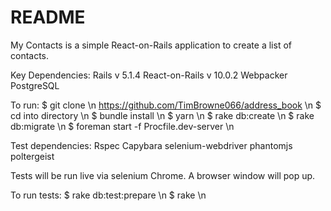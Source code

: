 # README

My Contacts is a simple React-on-Rails application to create a list of contacts.

Key Dependencies:
Rails v 5.1.4
React-on-Rails v 10.0.2
Webpacker
PostgreSQL

To run:
$ git clone  \n https://github.com/TimBrowne066/address_book \n
$ cd into directory \n
$ bundle install \n
$ yarn \n
$ rake db:create \n
$ rake db:migrate \n
$ foreman start -f Procfile.dev-server \n

Test dependencies:
Rspec
Capybara
selenium-webdriver
phantomjs
poltergeist

Tests will be run live via selenium Chrome.  A browser window will pop up.

To run tests:
$ rake db:test:prepare  \n
$ rake  \n
